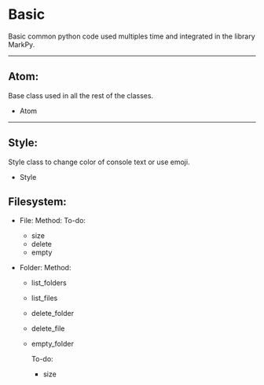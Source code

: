 # Basic
Basic common python code used multiples time and integrated in the library MarkPy.

___
## Atom:
Base class used in all the rest of the classes.
* Atom
___
## Style:
Style class to change color of console text or use emoji.
* Style


## Filesystem:
* File:
  Method:
    To-do:
    * size
    * delete
    * empty

* Folder:
  Method:
  * list_folders
  * list_files
  * delete_folder
  * delete_file
  * empty_folder

    To-do:
    * size
